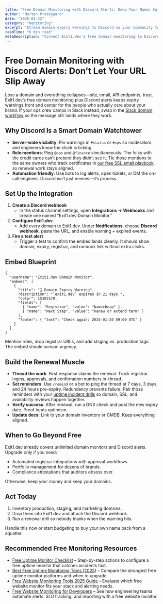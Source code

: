 ```yaml
---
title: "Free Domain Monitoring with Discord Alerts: Keep Your Names Safe"
author: "Morten Pradsgaard"
date: "2025-01-22"
category: "monitoring"
excerpt: "Stream domain expiry warnings to Discord so your community team and engineers act before disaster."
readTime: "6 min read"
metaDescription: "Connect Exit1.dev’s free domain monitoring to Discord webhooks, embed templates, and renewal workflows to prevent losing critical domains."
---
```


# Free Domain Monitoring with Discord Alerts: Don’t Let Your URL Slip Away

Lose a domain and everything collapses—site, email, API endpoints, trust. Exit1.dev’s free domain monitoring plus Discord alerts keeps expiry warnings front and center for the people who actually care about your brand. If your ops crew camps in Slack instead, swap in the [Slack domain workflow](/blog/free-domain-monitoring-slack-alerts) so the message still lands where they work.

## Why Discord Is a Smart Domain Watchtower

- **Server-wide visibility**: Pin warnings in `#status` or `#ops` so moderators and engineers know the clock is ticking.
- **Role mentions**: Ping `@ops` and `@finance` simultaneously. The folks with the credit cards can’t pretend they didn’t see it. Tie those mentions to the same owners who track certificates in [our free SSL email playbook](/blog/free-ssl-monitoring-email-alerts) so renewal work stays aligned.
- **Automation friendly**: Use bots to log alerts, open tickets, or DM the on-call engineer. Discord isn’t just memes—it’s process.

## Set Up the Integration

1. **Create a Discord webhook**
   - In the status channel settings, open **Integrations → Webhooks** and create one named “Exit1.dev Domain Monitor.”
2. **Configure Exit1.dev**
   - Add every domain to Exit1.dev. Under **Notifications**, choose **Discord webhook**, paste the URL, and enable warning + expired events.
3. **Fire a test alert**
   - Trigger a test to confirm the embed lands cleanly. It should show domain, expiry, registrar, and runbook link without extra clicks.

## Embed Blueprint

```
{
  "username": "Exit1.dev Domain Monitor",
  "embeds": [
    {
      "title": "🚩 Domain Expiry Warning",
      "description": "`exit1.dev` expires in 21 days.",
      "color": 15105570,
      "fields": [
        { "name": "Registrar", "value": "Namecheap" },
        { "name": "Next Step", "value": "Renew or extend term" }
      ],
      "footer": { "text": "Check again: 2025-01-20 09:00 UTC" }
    }
  ]
}
```

Mention roles, drop registrar URLs, and add staging vs. production tags. The embed should scream urgency.

## Build the Renewal Muscle

- **Thread the work**: First response claims the renewal. Track registrar logins, approvals, and confirmation numbers in-thread.
- **Set reminders**: Use `/remind` or a bot to ping the thread at 7 days, 3 days, and 24 hours pre-expiry. Redundancy prevents failure. Pair those reminders with your [uptime incident drills](/blog/free-uptime-monitor-checklist) so domain, SSL, and availability reviews happen together.
- **Verify success**: After renewal, run a DNS check and post the new expiry date. Proof beats optimism.
- **Update docs**: Link to your domain inventory or CMDB. Keep everything aligned.

## When to Go Beyond Free

Exit1.dev already covers unlimited domain monitors and Discord alerts. Upgrade only if you need:

- Automated registrar integrations with approval workflows.
- Portfolio management for dozens of brands.
- Compliance attestations that auditors obsess over.

Otherwise, keep your money and keep your domains.

## Act Today

1. Inventory production, staging, and marketing domains.
2. Drop them into Exit1.dev and attach the Discord webhook.
3. Run a renewal drill so nobody blanks when the warning hits.

Handle this now or start budgeting to buy your own name back from a squatter.


## Recommended Free Monitoring Resources

- [Free Uptime Monitor Checklist](/blog/free-uptime-monitor-checklist) – Step-by-step actions to configure a free uptime monitor that catches incidents fast.
- [Best Free Uptime Monitoring Tools (2025)](/blog/best-free-uptime-monitoring-tools) – Compare the strongest free uptime monitor platforms and when to upgrade.
- [Free Website Monitoring Tools 2025 Guide](/blog/free-website-monitoring-tools-2025) – Evaluate which free website monitor fits your stack and alerting needs.
- [Free Website Monitoring for Developers](/blog/free-website-monitoring-for-developers) – See how engineering teams automate alerts, SLO tracking, and reporting with a free website monitor.

